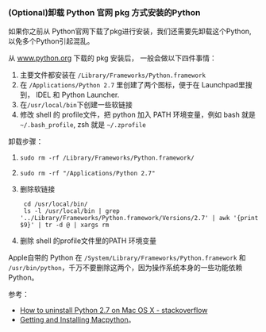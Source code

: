 ### (Optional)卸载 Python 官网 pkg 方式安装的Python

如果你之前从 Python官网下载了pkg进行安装，我们还需要先卸载这个Python, 以免多个Python引起混乱。

从 www.python.org 下载的 pkg 安装后， 一般会做以下四件事情：

1. 主要文件都安装在 `/Library/Frameworks/Python.framework`
1. 在 `/Applications/Python 2.7` 里创建了两个图标，便于在 Launchpad里搜到， IDEL 和 Python Launcher.
1. 在`/usr/local/bin`下创建一些软链接
1. 修改 shell 的 profile文件，把 python 加入 PATH 环境变量，例如 bash 就是  `~/.bash_profile`, zsh 就是 `~/.zprofile`

卸载步骤：

1. `sudo rm -rf /Library/Frameworks/Python.framework/`
1. `sudo rm -rf "/Applications/Python 2.7"`
1. 删除软链接

        cd /usr/local/bin/
        ls -l /usr/local/bin | grep '../Library/Frameworks/Python.framework/Versions/2.7' | awk '{print $9}' | tr -d @ | xargs rm

1. 删除 shell 的profile文件里的PATH 环境变量

Apple自带的 Python 在 `/System/Library/Frameworks/Python.framework` 和 `/usr/bin/python`，千万不要删除这两个，因为操作系统本身的一些功能依赖Python。

参考：

* [How to uninstall Python 2.7 on Mac OS X - stackoverflow](http://stackoverflow.com/a/3819829/381712)
* [Getting and Installing Macpython](https://docs.python.org/3/using/mac.html#getting-and-installing-macpython)。
